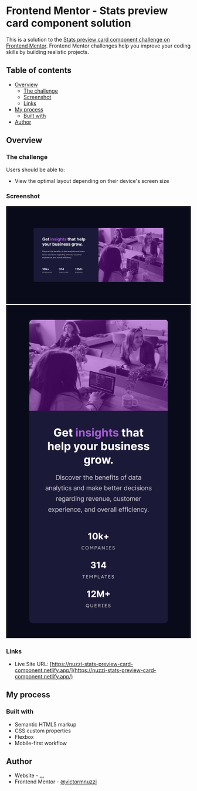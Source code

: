 # Frontend Mentor - Stats preview card component solution

This is a solution to the [Stats preview card component challenge on Frontend Mentor](https://www.frontendmentor.io/challenges/stats-preview-card-component-8JqbgoU62). Frontend Mentor challenges help you improve your coding skills by building realistic projects. 

## Table of contents

- [Overview](#overview)
  - [The challenge](#the-challenge)
  - [Screenshot](#screenshot)
  - [Links](#links)
- [My process](#my-process)
  - [Built with](#built-with)
- [Author](#author)

## Overview

### The challenge

Users should be able to:

- View the optimal layout depending on their device's screen size

### Screenshot

![](./design/solution-screenshot1.png)
![](./design/solution-screenshot2.png)

### Links

- Live Site URL: [https://nuzzi-stats-preview-card-component.netlify.app/](https://nuzzi-stats-preview-card-component.netlify.app/)

## My process

### Built with

- Semantic HTML5 markup
- CSS custom properties
- Flexbox
- Mobile-first workflow

## Author

- Website - [...]()
- Frontend Mentor - [@victormnuzzi](https://www.frontendmentor.io/profile/victormnuzzi)
